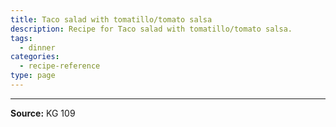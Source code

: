 ```yaml
---
title: Taco salad with tomatillo/tomato salsa
description: Recipe for Taco salad with tomatillo/tomato salsa.
tags:
  - dinner
categories:
  - recipe-reference
type: page
---
```


---

**Source:** KG 109